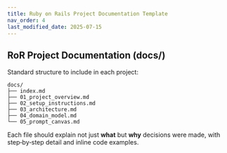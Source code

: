 ```yaml
---
title: Ruby on Rails Project Documentation Template
nav_order: 4
last_modified_date: 2025-07-15
---
```


## RoR Project Documentation (docs/)

Standard structure to include in each project:

```
docs/
├── index.md
├── 01_project_overview.md
├── 02_setup_instructions.md
├── 03_architecture.md
├── 04_domain_model.md
└── 05_prompt_canvas.md
```

Each file should explain not just **what** but **why** decisions were made, with step‑by‑step detail and inline code examples.
